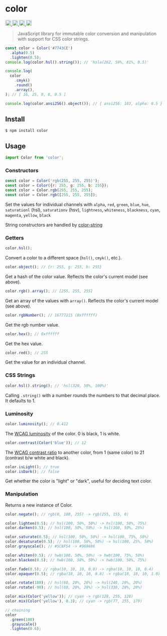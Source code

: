 # color

<a href="https://travis-ci.org/Xotic750/color"
title="Travis status">
<img
src="https://travis-ci.org/Xotic750/color.svg?branch=master"
alt="Travis status" height="18">
</a>
<a href="https://david-dm.org/Xotic750/color"
title="Dependency status">
<img src="https://david-dm.org/Xotic750/color/status.svg"
alt="Dependency status" height="18"/>
</a>
<a
href="https://david-dm.org/Xotic750/color?type=dev"
title="devDependency status">
<img src="https://david-dm.org/Xotic750/color/dev-status.svg"
alt="devDependency status" height="18"/>
</a>
<a href="https://badge.fury.io/js/color" title="npm version">
<img src="https://badge.fury.io/js/color.svg"
alt="npm version" height="18">
</a>

> JavaScript library for immutable color conversion and manipulation with support for CSS color strings.

```js
const color = Color('#7743CE')
  .alpha(0.5)
  .lighten(0.5);
console.log(color.hsl().string()); // 'hsla(262, 59%, 81%, 0.5)'

console.log(
  color
    .cmyk()
    .round()
    .array(),
); // [ 16, 25, 0, 8, 0.5 ]

console.log(color.ansi256().object()); // { ansi256: 183, alpha: 0.5 }
```

## Install

```console
$ npm install color
```

## Usage

```js
import Color from 'color';
```

### Constructors

```js
const color = Color('rgb(255, 255, 255)');
const color = Color({r: 255, g: 255, b: 255});
const color = Color.rgb(255, 255, 255);
const color = Color.rgb([255, 255, 255]);
```

Set the values for individual channels with `alpha`, `red`, `green`, `blue`, `hue`, `saturationl` (hsl), `saturationv` (hsv), `lightness`, `whiteness`, `blackness`, `cyan`, `magenta`, `yellow`, `black`

String constructors are handled by [color-string](https://www.npmjs.com/package/color-string)

### Getters

```js
color.hsl();
```

Convert a color to a different space (`hsl()`, `cmyk()`, etc.).

```js
color.object(); // {r: 255, g: 255, b: 255}
```

Get a hash of the color value. Reflects the color's current model (see above).

```js
color.rgb().array(); // [255, 255, 255]
```

Get an array of the values with `array()`. Reflects the color's current model (see above).

```js
color.rgbNumber(); // 16777215 (0xffffff)
```

Get the rgb number value.

```js
color.hex(); // 0xffffff
```

Get the hex value.

```js
color.red(); // 255
```

Get the value for an individual channel.

### CSS Strings

```js
color.hsl().string(); // 'hsl(320, 50%, 100%)'
```

Calling `.string()` with a number rounds the numbers to that decimal place. It defaults to 1.

### Luminosity

```js
color.luminosity(); // 0.412
```

The [WCAG luminosity](http://www.w3.org/TR/WCAG20/#relativeluminancedef) of the color. 0 is black, 1 is white.

```js
color.contrast(Color('blue')); // 12
```

The [WCAG contrast ratio](http://www.w3.org/TR/WCAG20/#contrast-ratiodef) to another color, from 1 (same color) to 21 (contrast b/w white and black).

```js
color.isLight(); // true
color.isDark(); // false
```

Get whether the color is "light" or "dark", useful for deciding text color.

### Manipulation

Returns a new instance of Color.

```js
color.negate(); // rgb(0, 100, 255) -> rgb(255, 155, 0)

color.lighten(0.5); // hsl(100, 50%, 50%) -> hsl(100, 50%, 75%)
color.darken(0.5); // hsl(100, 50%, 50%) -> hsl(100, 50%, 25%)

color.saturate(0.5); // hsl(100, 50%, 50%) -> hsl(100, 75%, 50%)
color.desaturate(0.5); // hsl(100, 50%, 50%) -> hsl(100, 25%, 50%)
color.grayscale(); // #5CBF54 -> #969696

color.whiten(0.5); // hwb(100, 50%, 50%) -> hwb(100, 75%, 50%)
color.blacken(0.5); // hwb(100, 50%, 50%) -> hwb(100, 50%, 75%)

color.fade(0.5); // rgba(10, 10, 10, 0.8) -> rgba(10, 10, 10, 0.4)
color.opaquer(0.5); // rgba(10, 10, 10, 0.8) -> rgba(10, 10, 10, 1.0)

color.rotate(180); // hsl(60, 20%, 20%) -> hsl(240, 20%, 20%)
color.rotate(-90); // hsl(60, 20%, 20%) -> hsl(330, 20%, 20%)

color.mix(Color('yellow')); // cyan -> rgb(128, 255, 128)
color.mix(Color('yellow'), 0.3); // cyan -> rgb(77, 255, 179)

// chaining
color
  .green(100)
  .grayscale()
  .lighten(0.6);
```
